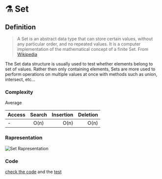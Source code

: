 # ⚗️ Set

## Definition

> A Set is an abstract data type that can store certain values, without any particular order, and no repeated values. It is a computer implementation of the mathematical concept of a finite Set. From [Wikipedia](<https://en.wikipedia.org/wiki/Set_(abstract_data_type)>)

The Set data structure is usually used to test whether elements belong to set of values. Rather then only containing elements, Sets are more used to perform operations on multiple values at once with methods such as union, intersect, etc…

### Complexity

Average

| Access | Search | Insertion | Deletion |
| ------ | :----: | --------: | -------: |
| -      |  O(n)  |      O(n) |     O(n) |

### Rapresentation

![Set Rapresentation](https://img.ziggi.org/qq3AEwRv.png)

### Code

[check the code](index.js) and the [test](__tests__/index.test.js)
